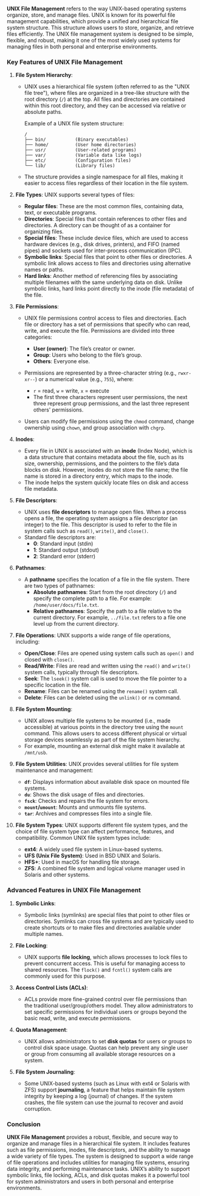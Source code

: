**UNIX File Management** refers to the way UNIX-based operating systems organize, store, and manage files. UNIX is known for its powerful file management capabilities, which provide a unified and hierarchical file system structure. This structure allows users to store, organize, and retrieve files efficiently. The UNIX file management system is designed to be simple, flexible, and robust, making it one of the most widely used systems for managing files in both personal and enterprise environments.

### Key Features of UNIX File Management

1. **File System Hierarchy**:
   - UNIX uses a hierarchical file system (often referred to as the "UNIX file tree"), where files are organized in a tree-like structure with the root directory (`/`) at the top. All files and directories are contained within this root directory, and they can be accessed via relative or absolute paths.
   
     Example of a UNIX file system structure:
     ```
     /
     ├── bin/           (Binary executables)
     ├── home/          (User home directories)
     ├── usr/           (User-related programs)
     ├── var/           (Variable data like logs)
     ├── etc/           (Configuration files)
     └── lib/           (Library files)
     ```
   
   - The structure provides a single namespace for all files, making it easier to access files regardless of their location in the file system.

2. **File Types**:
   UNIX supports several types of files:
   - **Regular files**: These are the most common files, containing data, text, or executable programs.
   - **Directories**: Special files that contain references to other files and directories. A directory can be thought of as a container for organizing files.
   - **Special files**: These include device files, which are used to access hardware devices (e.g., disk drives, printers), and FIFO (named pipes) and sockets used for inter-process communication (IPC).
   - **Symbolic links**: Special files that point to other files or directories. A symbolic link allows access to files and directories using alternative names or paths.
   - **Hard links**: Another method of referencing files by associating multiple filenames with the same underlying data on disk. Unlike symbolic links, hard links point directly to the inode (file metadata) of the file.

3. **File Permissions**:
   - UNIX file permissions control access to files and directories. Each file or directory has a set of permissions that specify who can read, write, and execute the file. Permissions are divided into three categories:
     - **User (owner)**: The file’s creator or owner.
     - **Group**: Users who belong to the file’s group.
     - **Others**: Everyone else.
   
   - Permissions are represented by a three-character string (e.g., `rwxr-xr--`) or a numerical value (e.g., `755`), where:
     - `r` = read, `w` = write, `x` = execute
     - The first three characters represent user permissions, the next three represent group permissions, and the last three represent others' permissions.

   - Users can modify file permissions using the `chmod` command, change ownership using `chown`, and group association with `chgrp`.

4. **Inodes**:
   - Every file in UNIX is associated with an **inode** (Index Node), which is a data structure that contains metadata about the file, such as its size, ownership, permissions, and the pointers to the file’s data blocks on disk. However, inodes do not store the file name; the file name is stored in a directory entry, which maps to the inode.
   - The inode helps the system quickly locate files on disk and access file metadata.

5. **File Descriptors**:
   - UNIX uses **file descriptors** to manage open files. When a process opens a file, the operating system assigns a file descriptor (an integer) to the file. This descriptor is used to refer to the file in system calls such as `read()`, `write()`, and `close()`.
   - Standard file descriptors are:
     - **0**: Standard input (stdin)
     - **1**: Standard output (stdout)
     - **2**: Standard error (stderr)

6. **Pathnames**:
   - A **pathname** specifies the location of a file in the file system. There are two types of pathnames:
     - **Absolute pathnames**: Start from the root directory (`/`) and specify the complete path to a file. For example: `/home/user/docs/file.txt`.
     - **Relative pathnames**: Specify the path to a file relative to the current directory. For example, `../file.txt` refers to a file one level up from the current directory.

7. **File Operations**:
   UNIX supports a wide range of file operations, including:
   - **Open/Close**: Files are opened using system calls such as `open()` and closed with `close()`.
   - **Read/Write**: Files are read and written using the `read()` and `write()` system calls, typically through file descriptors.
   - **Seek**: The `lseek()` system call is used to move the file pointer to a specific location in the file.
   - **Rename**: Files can be renamed using the `rename()` system call.
   - **Delete**: Files can be deleted using the `unlink()` or `rm` command.

8. **File System Mounting**:
   - UNIX allows multiple file systems to be mounted (i.e., made accessible) at various points in the directory tree using the `mount` command. This allows users to access different physical or virtual storage devices seamlessly as part of the file system hierarchy.
   - For example, mounting an external disk might make it available at `/mnt/usb`.

9. **File System Utilities**:
   UNIX provides several utilities for file system maintenance and management:
   - **`df`**: Displays information about available disk space on mounted file systems.
   - **`du`**: Shows the disk usage of files and directories.
   - **`fsck`**: Checks and repairs the file system for errors.
   - **`mount`/`umount`**: Mounts and unmounts file systems.
   - **`tar`**: Archives and compresses files into a single file.

10. **File System Types**:
    UNIX supports different file system types, and the choice of file system type can affect performance, features, and compatibility. Common UNIX file system types include:
    - **ext4**: A widely used file system in Linux-based systems.
    - **UFS (Unix File System)**: Used in BSD UNIX and Solaris.
    - **HFS+**: Used in macOS for handling file storage.
    - **ZFS**: A combined file system and logical volume manager used in Solaris and other systems.

### Advanced Features in UNIX File Management

1. **Symbolic Links**:
   - Symbolic links (symlinks) are special files that point to other files or directories. Symlinks can cross file systems and are typically used to create shortcuts or to make files and directories available under multiple names.

2. **File Locking**:
   - UNIX supports **file locking**, which allows processes to lock files to prevent concurrent access. This is useful for managing access to shared resources. The `flock()` and `fcntl()` system calls are commonly used for this purpose.

3. **Access Control Lists (ACLs)**:
   - ACLs provide more fine-grained control over file permissions than the traditional user/group/others model. They allow administrators to set specific permissions for individual users or groups beyond the basic read, write, and execute permissions.

4. **Quota Management**:
   - UNIX allows administrators to set **disk quotas** for users or groups to control disk space usage. Quotas can help prevent any single user or group from consuming all available storage resources on a system.

5. **File System Journaling**:
   - Some UNIX-based systems (such as Linux with ext4 or Solaris with ZFS) support **journaling**, a feature that helps maintain file system integrity by keeping a log (journal) of changes. If the system crashes, the file system can use the journal to recover and avoid corruption.

### Conclusion

**UNIX File Management** provides a robust, flexible, and secure way to organize and manage files in a hierarchical file system. It includes features such as file permissions, inodes, file descriptors, and the ability to manage a wide variety of file types. The system is designed to support a wide range of file operations and includes utilities for managing file systems, ensuring data integrity, and performing maintenance tasks. UNIX’s ability to support symbolic links, file locking, ACLs, and disk quotas makes it a powerful tool for system administrators and users in both personal and enterprise environments.
